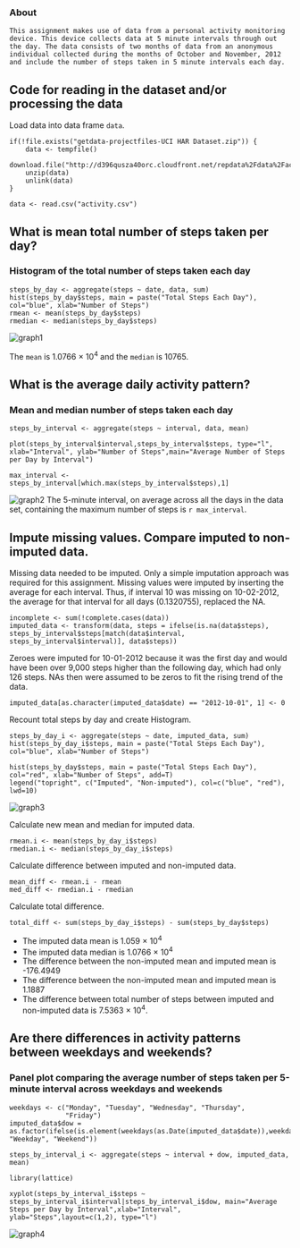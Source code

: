 
### About
    This assignment makes use of data from a personal activity monitoring device. This device collects data at 5 minute intervals through out the day. The data consists of two months of data from an anonymous individual collected during the months of October and November, 2012 and include the number of steps taken in 5 minute intervals each day.

## Code for reading in the dataset and/or processing the data

Load data into data frame `data`. 
```{r}
if(!file.exists("getdata-projectfiles-UCI HAR Dataset.zip")) {
    data <- tempfile()
    download.file("http://d396qusza40orc.cloudfront.net/repdata%2Fdata%2Factivity.zip",data)
    unzip(data)
    unlink(data)
}

data <- read.csv("activity.csv")
```


## What is mean total number of steps taken per day?
### Histogram of the total number of steps taken each day
```{r} 
steps_by_day <- aggregate(steps ~ date, data, sum)
hist(steps_by_day$steps, main = paste("Total Steps Each Day"), col="blue", xlab="Number of Steps")
rmean <- mean(steps_by_day$steps)
rmedian <- median(steps_by_day$steps)
```
![graph1](dylansosa/ReproducibleResearchProj_one/graph1.png/) 

The `mean` is 1.0766 &times; 10<sup>4</sup> and the `median` is 10765.


## What is the average daily activity pattern?
### Mean and median number of steps taken each day
```{r}
steps_by_interval <- aggregate(steps ~ interval, data, mean)

plot(steps_by_interval$interval,steps_by_interval$steps, type="l", xlab="Interval", ylab="Number of Steps",main="Average Number of Steps per Day by Interval")

max_interval <- steps_by_interval[which.max(steps_by_interval$steps),1]
```
![graph2](./ReproducibleResearchProj_one/graph2.png) 
The 5-minute interval, on average across all the days in the data set, containing the maximum number of steps is `r max_interval`.

## Impute missing values. Compare imputed to non-imputed data. 
Missing data needed to be imputed. Only a simple imputation approach was required for this assignment. 
Missing values were imputed by inserting the average for each interval. Thus, if interval 10 was missing on 10-02-2012, the average for that interval for all days (0.1320755), replaced the NA. 
```{r}
incomplete <- sum(!complete.cases(data))
imputed_data <- transform(data, steps = ifelse(is.na(data$steps), steps_by_interval$steps[match(data$interval, steps_by_interval$interval)], data$steps))
```

Zeroes were imputed for 10-01-2012 because it was the first day and would have been over 9,000 steps higher than the following day, which had only 126 steps. NAs then were assumed to be zeros to fit the rising trend of the data. 
```{r}
imputed_data[as.character(imputed_data$date) == "2012-10-01", 1] <- 0
```

Recount total steps by day and create Histogram. 
```{r}
steps_by_day_i <- aggregate(steps ~ date, imputed_data, sum)
hist(steps_by_day_i$steps, main = paste("Total Steps Each Day"), col="blue", xlab="Number of Steps")

hist(steps_by_day$steps, main = paste("Total Steps Each Day"), col="red", xlab="Number of Steps", add=T)
legend("topright", c("Imputed", "Non-imputed"), col=c("blue", "red"), lwd=10)
```
![graph3](./ReproducibleResearchProj_one/graph3.png) 

Calculate new mean and median for imputed data. 
```{r}
rmean.i <- mean(steps_by_day_i$steps)
rmedian.i <- median(steps_by_day_i$steps)
```

Calculate difference between imputed and non-imputed data.
```{r}
mean_diff <- rmean.i - rmean
med_diff <- rmedian.i - rmedian
```

Calculate total difference.
```{r}
total_diff <- sum(steps_by_day_i$steps) - sum(steps_by_day$steps)
```
* The imputed data mean is 1.059 &times; 10<sup>4</sup>
* The imputed data median is 1.0766 &times; 10<sup>4</sup>
* The difference between the non-imputed mean and imputed mean is -176.4949
* The difference between the non-imputed mean and imputed mean is 1.1887
* The difference between total number of steps between imputed and non-imputed data is 7.5363 &times; 10<sup>4</sup>. 

## Are there differences in activity patterns between weekdays and weekends?
### Panel plot comparing the average number of steps taken per 5-minute interval across weekdays and weekends
``` {r}
weekdays <- c("Monday", "Tuesday", "Wednesday", "Thursday", 
              "Friday")
imputed_data$dow = as.factor(ifelse(is.element(weekdays(as.Date(imputed_data$date)),weekdays), "Weekday", "Weekend"))

steps_by_interval_i <- aggregate(steps ~ interval + dow, imputed_data, mean)

library(lattice)

xyplot(steps_by_interval_i$steps ~ steps_by_interval_i$interval|steps_by_interval_i$dow, main="Average Steps per Day by Interval",xlab="Interval", ylab="Steps",layout=c(1,2), type="l")

```

![graph4](./ReproducibleResearchProj_one/graph4..png) 
